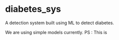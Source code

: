 # diabetes_sys
A detection system built using ML to detect diabetes.

We are using simple models currently.
PS : This is
